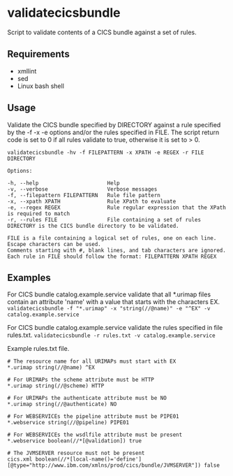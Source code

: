 # validatecicsbundle

Script to validate contents of a CICS bundle against a set of rules.

## Requirements

* xmllint
* sed
* Linux bash shell

## Usage

Validate the CICS bundle specified by DIRECTORY against a rule specified by the -f -x -e options and/or the rules specified in FILE. The script return code is set to 0 if all rules validate to true, otherwise it is set to > 0.

```
validatecicsbundle -hv -f FILEPATTERN -x XPATH -e REGEX -r FILE DIRECTORY

Options:

-h, --help                      Help
-v, --verbose                   Verbose messages
-f, --filepattern FILEPATTERN   Rule file pattern
-x, --xpath XPATH               Rule XPath to evaluate
-e, --regex REGEX               Rule regular expression that the XPath is required to match
-r, --rules FILE                File containing a set of rules
DIRECTORY is the CICS bundle directory to be validated.

FILE is a file containing a logical set of rules, one on each line. Escape characters can be used.
Comments starting with #, blank lines, and tab characters are ignored.
Each rule in FILE should follow the format: FILEPATTERN XPATH REGEX
```

## Examples

For CICS bundle catalog.example.service validate that all *.urimap files contain an attribute 'name' with a value that starts with the characters EX.
`validatecicsbundle -f "*.urimap" -x "string(//@name)" -e "^EX" -v catalog.example.service`

For CICS bundle catalog.example.service validate the rules specified in file rules.txt.
`validatecicsbundle -r rules.txt -v catalog.example.service`

Example rules.txt file.
```
# The resource name for all URIMAPs must start with EX
*.urimap string(//@name) ^EX

# For URIMAPs the scheme attribute must be HTTP
*.urimap string(//@scheme) HTTP

# For URIMAPs the authenticate attribute must be NO
*.urimap string(//@authenticate) NO

# For WEBSERVICEs the pipeline attribute must be PIPE01
*.webservice string(//@pipeline) PIPE01

# For WEBSERVICEs the wsdlfile attribute must be present
*.webservice boolean(//*[@validation]) true

# The JVMSERVER resource must not be present
cics.xml boolean(//*[local-name()='define'][@type="http://www.ibm.com/xmlns/prod/cics/bundle/JVMSERVER"]) false
```
